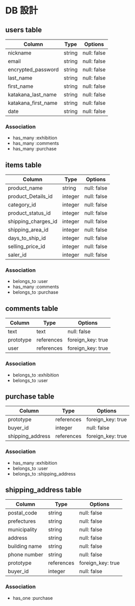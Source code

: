 # DB 設計

## users table

| Column              | Type                | Options                 |
|---------------------|---------------------|-------------------------|
| nickname            | string              | null: false             |
| email               | string              | null: false             |
| encrypted_password  | string              | null: false             |
| last_name           | string              | null: false             |
| first_name          | string              | null: false             |
| katakana_last_name  | string              | null: false             |
| katakana_first_name | string              | null: false             |
| date                | string              | null: false             |

### Association

* has_many :exhibition
* has_many :comments
* has_many :purchase


## items table

| Column              | Type                | Options                |
|---------------------|---------------------|------------------------|
| product_name        | string              | null: false            |
| product_Details_id  | integer             | null: false            |
| category_id         | integer             | null: false            |
| product_status_id   | integer             | null: false            |
| shipping_charges_id | integer             | null: false            |
| shipping_area_id    | integer             | null: false            |
| days_to_ship_id     | integer             | null: false            |
| selling_price_id    | integer             | null: false            |
| saler_id            | integer             | null: false            |


### Association

- belongs_to :user
- has_many :comments
- belongs_to :purchase

## comments table

| Column             | Type                | Options                 |
|--------------------|---------------------|-------------------------|
| text               | text                | null: false             |
| prototype          | references          | foreign_key: true       |
| user               | references          | foreign_key: true       |

### Association

- belongs_to :exhibition
- belongs_to :user


## purchase table

| Column             | Type                | Options                 |
|--------------------|---------------------|-------------------------|
| prototype          | references          | foreign_key: true       |
| buyer_id           | integer             | null: false             |
| shipping_address   | references          | foreign_key: true       |


### Association

- has_many :exhibition
- belongs_to :user
- belongs_to :shipping_address

## shipping_address table

| Column             | Type                | Options                 |
|--------------------|---------------------|-------------------------|
| postal_code        | string              | null: false             |
| prefectures        | string              | null: false             |
| municipality       | string              | null: false             |
| address            | string              | null: false             |
| building name      | string              | null: false             |
| phone number       | string              | null: false             |
| prototype          | references          | foreign_key: true       |
| buyer_id           | integer             | null: false            |

### Association

- has_one :purchase